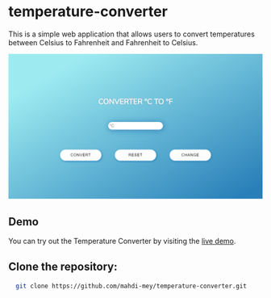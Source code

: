 # temperature-converter

This is a simple web application that allows users to convert temperatures between Celsius to Fahrenheit and Fahrenheit to Celsius.  

![Image](https://github.com/mahdi-mey/temperature-converter/blob/main/Temp%20Convertor.png)

## Demo
You can try out the Temperature Converter by visiting the [live demo](https://mahdi-mey.github.io/temperature-converter/).

## Clone the repository:
   ```bash
     git clone https://github.com/mahdi-mey/temperature-converter.git
   ```
